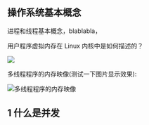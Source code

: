 ﻿## 操作系统基本概念 ##

进程和线程基本概念，blablabla，

用户程序虚拟内存在 Linux 内核中是如何描述的？

![](https://raw.github.com/forhappy/A-Detailed-Cplusplus-Concurrency-Tutorial/master/images/chapter1/process-memory-layout.png)

多线程程序的内存映像(测试一下图片显示效果):

![多线程程序的内存映像](https://raw.github.com/forhappy/A-Detailed-Cplusplus-Concurrency-Tutorial/master/images/chapter1/program-memory-layout.png)

## 1 什么是并发 ##


